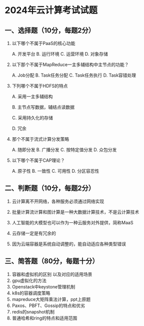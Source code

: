 # 2024年云计算考试试题

## 一、选择题（10分，每题2分）

1. 以下哪个不属于PaaS的核心功能

   A. 开发平台	B. 运行环境	C. 运营环境	D. 对象存储

2. 以下那个不属于MapReduce一主多辅结构中主节点的功能？

   A. Job分配	B. Task任务分配	C. Task任务执行	D. Task容错处理

3. 下列哪个不属于HDFS的特点

   A. 采用一主多辅结构

   B. 主节点写数据，辅结点读数据

   C. 采用持久化的存储

   D. 冗余

4. 那个不属于流式计算分发策略

   A. 随即分发   B. 广播分发    C. 按特定值分发    D. 众包分发

5. 以下哪个不属于CAP理论？

   A. 原子性	B. 一致性	C. 可用性	D. 分区容忍性

## 二、判断题（10分，每题2分）

1. 云计算离不开网络，各种服务必须通过网络实现	

2. 批量计算流计算和图计算是一种大数据计算技术，不是云计算技术

3. 人工智能的大模型也可以作为一种云服务对外提供，简称MaaS

4. 云存储一定是有冗余的
5. 因为云端容器是系统自动调整的，能自动适应各种类型错误

## 三、简答题（80分，每题十分）

1. 容器和虚拟机的区别 以及对应的适用场景
2. gpu虚拟化的方法
3. Openstack中keystone管理机制
4. k8s的容器调度策略
5. mapreduce大矩阵乘法计算，ppt上原题
6. Paxos、PBFT、Gossip的特点和优劣
7. redis的snapshot机制
8. 普通哈希和ring的特点和适用范围

